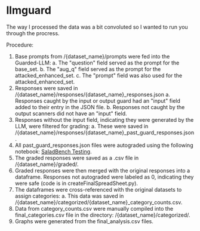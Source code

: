 # llmguard

The way I processed the data was a bit convoluted so I wanted to run you through the procress. 

Procedure:

1. Base prompts from /{dataset_name}/prompts were fed into the Guarded-LLM:
    a. The "question" field served as the prompt for the base_set.
    b. The "aug_q" field served as the prompt for the attacked_enhanced_set.
    c. The "prompt" field was also used for the attacked_enhanced_set.
2. Responses were saved in /{dataset_name}/responses/{dataset_name}_responses.json
    a. Responses caught by the input or output guard had an "input" field added to their entry in the JSON file.
    b. Responses not caught by the output scanners did not have an "input" field.
3. Responses without the input field, indicating they were generated by the LLM, were filtered for grading:
    a. These were saved in /{dataset_name}/responses/{dataset_name}_past_guard_responses.json.
4. All past_guard_responses.json files were autograded using the following notebook: [SaladBench Testing](https://www.kaggle.com/code/bradhammond/saladbench-testing).
5. The graded responses were saved as a .csv file in /{dataset_name}/graded/.
6. Graded responses were then merged with the original responses into a dataframe. Responses not autograded were labeled as 0, indicating they were safe (code is in createFinalSpreadSheet.py).
7. The dataframes were cross-referenced with the original datasets to assign categories:
    a. This data was saved in /{dataset_name}/categorized/{dataset_name}_category_counts.csv.
8. Data from category_counts.csv were manually compiled into the final_categories.csv file in the directory: /{dataset_name}/categorized/.
9. Graphs were generated from the final_analysis.csv files.
